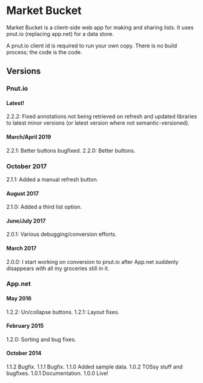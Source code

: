 # Market Bucket #

Market Bucket is a client-side web app for making and sharing lists.  It uses pnut.io (replacing app.net) for a data store.  

A pnut.io client id is required to run your own copy.  There is no build process; the code is the code.

## Versions

### Pnut.io

#### Latest!

2.2.2: Fixed annotations not being retrieved on refresh and updated libraries to latest minor versions (or latest version where not semantic-versioned).

#### March/April 2019

2.2.1: Better buttons bugfixed.
2.2.0: Better buttons.

### October 2017

2.1.1: Added a manual refresh button. 

#### August 2017

2.1.0: Added a third list option.

#### June/July 2017

2.0.1: Various debugging/conversion efforts.

#### March 2017

2.0.0: I start working on conversion to pnut.io after App.net suddenly disappears with all my groceries still in it.


### App.net

#### May 2016

1.2.2: Un/collapse buttons.
1.2.1: Layout fixes.

#### February 2015

1.2.0: Sorting and bug fixes.

#### October 2014

1.1.2  Bugfix.
1.1.1  Bugfix.
1.1.0  Added sample data.
1.0.2  TOSsy stuff and bugfixes.
1.0.1  Documentation.
1.0.0  Live!
